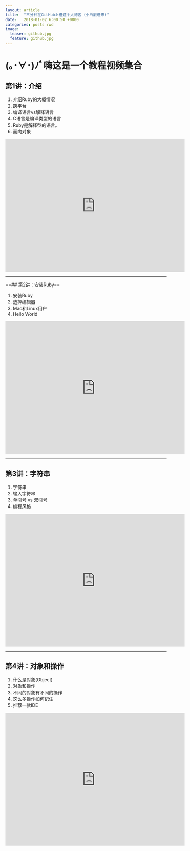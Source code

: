 ```yaml
---
layout: article
title:  "三分钟在GitHub上搭建个人博客（小白戳进来)"
date:   2018-01-02 6:00:50 +0800
categories: posts rwd
image:
  teaser: github.jpg
  feature: github.jpg
---
```


# (｡･∀･)ﾉﾞ嗨这是一个教程视频集合


## 第1讲：介绍
1. 介绍Ruby的大概情况
1. 跨平台
1. 编译语言vs解释语言
1. C语言是编译类型的语言
1. Ruby是解释型的语言。
1. 面向对象
<iframe width="560" height="415" src="https://www.bilibili.com/video/av8041477/?from=search&seid=12661634401413064983" frameborder="0" allowfullscreen></iframe>

---


==## 第2讲：安装Ruby==
1. 安装Ruby
1. 选择编辑器
1. Mac和Linux用户
1. Hello World

<iframe width="560" height="415" src="https://www.bilibili.com/video/av8041504/" frameborder="0" allowfullscreen></iframe>


---

## 第3讲：字符串
1. 字符串
1. 输入字符串
1. 单引号 vs 双引号
1. 编程风格

<iframe width="560" height="415" src="https://www.bilibili.com/video/av8104086/" frameborder="0" allowfullscreen></iframe>


---

## 第4讲：对象和操作
1. 什么是对象(Object)
1. 对象和操作
1. 不同的对象有不同的操作
1. 这么多操作如何记住
1. 推荐一款IDE

<iframe width="560" height="415" src="https://www.bilibili.com/video/av8163122/" frameborder="0" allowfullscreen></iframe>